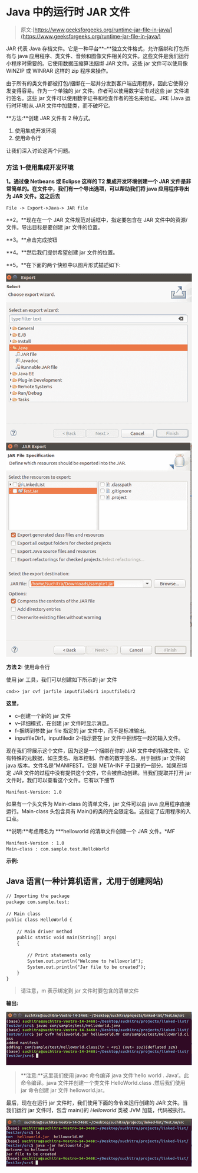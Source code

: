 # Java 中的运行时 JAR 文件

> 原文:[https://www.geeksforgeeks.org/runtime-jar-file-in-java/](https://www.geeksforgeeks.org/runtime-jar-file-in-java/)

JAR 代表 Java 存档文件。它是一种平台**–**独立文件格式，允许捆绑和打包所有与 java 应用程序、类文件、音频和图像文件相关的文件。这些文件是我们运行小程序时需要的。它使用数据压缩算法捆绑 JAR 文件。这些 jar 文件可以使用像 WINZIP 或 WINRAR 这样的 zip 程序来操作。

由于所有的类文件都被打包/捆绑在一起并分发到客户端应用程序，因此它使得分发变得容易。作为一个单独的 jar 文件。作者可以使用数字证书对这些 jar 文件进行签名。这些 jar 文件可以使用数字证书和检查作者的签名来验证。JRE (Java 运行时环境)从 JAR 文件中加载类，而不破坏它。

**方法:**创建 JAR 文件有 2 种方式。

1.  使用集成开发环境
2.  使用命令行

让我们深入讨论这两个问题。

### 方法 1–使用集成开发环境

**1。通过像 Netbeans 或 Eclipse 这样的 T2 集成开发环境创建一个 JAR 文件是非常简单的。在文件中，我们有一个导出选项，可以帮助我们将 java 应用程序导出为 JAR 文件。这之后去**

```
File -> Export->Java-> JAR file
```

**2。**现在在一个 JAR 文件规范对话框中，指定要包含在 JAR 文件中的资源/文件。导出目标是要创建 jar 文件的位置。

**3。**点击完成按钮

**4。**然后我们提供希望创建 jar 文件的位置。

**5。**在下面的两个快照中以图片形式描述如下:

![](img/be1a25927b19f819f5cff67eef3992fc.png) ![](img/760668f69930458534f6255b4985123b.png)

**方法 2:** 使用命令行

使用 jar 工具，我们可以创建如下所示的 jar 文件

```
cmd>> jar cvf jarfile inputfileDir1 inputfileDir2
```

**这里，**

*   c–创建一个新的 jar 文件
*   v–详细模式，在创建 jar 文件时显示消息。
*   f–捆绑到参数 jar file 指定的 jar 文件中，而不是标准输出。
*   inputfileDir1，inputfiledir 2–指示要在 jar 文件中捆绑在一起的输入文件。

现在我们将展示这个文件，因为这是一个捆绑在你的 JAR 文件中的特殊文件。它有特殊的元数据，如主类名、版本控制、作者的数字签名、用于捆绑 jar 文件的 java 版本。文件名是“MANIFEST。它是 META-INF 子目录的一部分。如果在绑定 JAR 文件的过程中没有提供这个文件，它会被自动创建。当我们提取并打开 jar 文件时，我们可以查看这个文件。它有以下细节

```
Manifest-Version: 1.0
```

如果有一个头文件为 Main-class 的清单文件，jar 文件可以由 java 应用程序直接运行。Main-class 头包含具有 Main()的类的完全限定名。这指定了应用程序的入口点。

**说明:**考虑用名为 ***helloworld 的清单文件创建一个 JAR 文件。**MF*

```
Manifest-Version : 1.0
Main-class : com.sample.test.HelloWorld
```

**示例:**

## Java 语言(一种计算机语言，尤用于创建网站)

```
// Importing the package 
package com.sample.test;

// Main class
public class HelloWorld {

    // Main driver method
    public static void main(String[] args)
    {

        // Print statements only
        System.out.println("Welcome to helloworld");
        System.out.println("Jar file to be created");
    }
}
```

> 请注意，m 表示绑定到 jar 文件时要包含的清单文件

**输出:**

![](img/bd741d6ac25efd03f570dbc591de8267.png)

> **注意:**这里我们使用 javac 命令编译 java 文件‘hello world . Java’。此命令编译。java 文件并创建一个类文件 HelloWorld.class .然后我们使用 jar 命令创建 jar 文件 helloworld.jar。

最后，现在在运行 jar 文件时，我们使用下面的命令来运行创建的 JAR 文件。当我们运行 jar 文件时，包含 main()的 *Helloworld* 类被 JVM 加载，代码被执行。

![](img/9e99f48cbd765ec53238a8a9efb4445e.png)